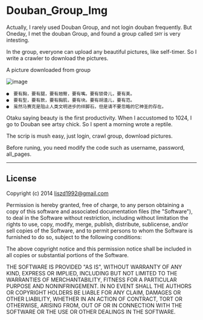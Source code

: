 Douban_Group_Img
================

Actually, I rarely used Douban Group, and not login douban frequently. But Oneday, I met the douban Group, and found a group called `SHY` is very intesting. 

In the group, everyone can upload any beautiful pictures, like self-timer. So I write a crawler to download the pictures.

A picture downloaded from group

![image](http://ww2.sinaimg.cn/large/006tNc79gw1f510shx6l3j30dw0ijmy9)



``` 
●　要有胸，要有腿，要有翘臀，要有嘴。要有锁骨儿，要有美。
●　要有型，要有款，要有胸肌，要有块。要有胡渣儿，要有范。
●　虽然马赛克是阻止人类文明进步的绊脚石，但是请不要忽略的它神圣的存在。
```

Otaku saying beauty is the first productivity. When I accustomed to 1024, I go to Douban see artsy chick. So I spent a morning wrote a reptile. 

The scrip is mush easy, just login, crawl group, download pictures.

Before runing, you need modify the code such as username, password, all_pages.


---
License
---
Copyright (c) 2014 	liszd1992@gmail.com

Permission is hereby granted, free of charge, to any person obtaining a copy
of this software and associated documentation files (the "Software"), to deal
in the Software without restriction, including without limitation the rights
to use, copy, modify, merge, publish, distribute, sublicense, and/or sell
copies of the Software, and to permit persons to whom the Software is
furnished to do so, subject to the following conditions:

The above copyright notice and this permission notice shall be included in all
copies or substantial portions of the Software.

THE SOFTWARE IS PROVIDED "AS IS", WITHOUT WARRANTY OF ANY KIND, EXPRESS OR
IMPLIED, INCLUDING BUT NOT LIMITED TO THE WARRANTIES OF MERCHANTABILITY,
FITNESS FOR A PARTICULAR PURPOSE AND NONINFRINGEMENT. IN NO EVENT SHALL THE
AUTHORS OR COPYRIGHT HOLDERS BE LIABLE FOR ANY CLAIM, DAMAGES OR OTHER
LIABILITY, WHETHER IN AN ACTION OF CONTRACT, TORT OR OTHERWISE, ARISING FROM,
OUT OF OR IN CONNECTION WITH THE SOFTWARE OR THE USE OR OTHER DEALINGS IN THE
SOFTWARE.